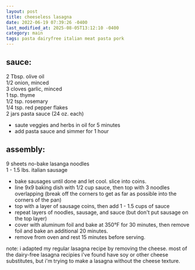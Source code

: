 ```yaml
---
layout: post
title: cheeseless lasagna
date: 2022-06-19 07:39:26 -0400
last_modified_at: 2025-08-05T13:12:10 -0400
category: main
tags: pasta dairyfree italian meat pasta pork
---
```


## sauce:

2 Tbsp. olive oil  
1/2 onion, minced  
3 cloves garlic, minced  
1 tsp. thyme  
1/2 tsp. rosemary  
1/4 tsp. red pepper flakes  
2 jars pasta sauce (24 oz. each)
* saute veggies and herbs in oil for 5 minutes
* add pasta sauce and simmer for 1 hour

## assembly:

9 sheets no-bake lasanga noodles  
1 - 1.5 lbs. italian sausage  
* bake sausages until done and let cool. slice into coins.
* line 9x9 baking dish with 1/2 cup sauce, then top with 3 noodles overlapping
  (break off the corners to get as far as possible into the corners of the pan)
* top with a layer of sausage coins, then add 1 - 1.5 cups of sauce
* repeat layers of noodles, sausage, and sauce (but don't put sausage on the top
  layer)
* cover with aluminum foil and bake at 350°F for 30 minutes, then remove foil and
  bake an additional 20 minutes.
* remove from oven and rest 15 minutes before serving.

note: i adapted my regular lasagna recipe by removing the cheese. most of the 
dairy-free lasagna recipies i've found have soy or other cheese substitutes, but
i'm trying to make a lasagna without the cheese texture.
